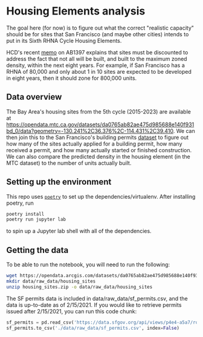 # Housing Elements analysis

The goal here (for now) is to figure out what the correct "realistic capacity" should be for sites that San Francisco (and maybe other cities) intends to put in its Sixth RHNA Cycle Housing Elements.

HCD's recent [memo](https://www.hcd.ca.gov/community-development/housing-element/docs/sites_inventory_memo_final06102020.pdf) on AB1397 explains that sites must be discounted to address the fact that not all will be built, and built to the maximum zoned density, within the next eight years. For example, if San Francisco has a RHNA of 80,000 and only about 1 in 10 sites are expected to be developed in eight years, then it should zone for 800,000 units.

## Data overview
The Bay Area's housing sites from the 5th cycle (2015-2023) are available at https://opendata.mtc.ca.gov/datasets/da0765ab82ae475d985688e140f931bd_0/data?geometry=-130.241%2C36.376%2C-114.431%2C39.410. We can then join this to the San Francisco's building permits [dataset](https://data.sfgov.org/Housing-and-Buildings/Building-Permits/i98e-djp9) to figure out how many of the sites actually applied for a building permit, how many received a permit, and how many actually started or finished construction. We can also compare the predicted density in the housing element (in the MTC dataset) to the number of units actually built.

## Setting up the environment
This repo uses [`poetry`](https://python-poetry.org/) to set up the dependencies/virtualenv. After installing poetry, run
```sh
poetry install
poetry run jupyter lab
```
to spin up a Jupyter lab shell with all of the dependencies.

## Getting the data
To be able to run the notebook, you will need to run the following:
```sh
wget https://opendata.arcgis.com/datasets/da0765ab82ae475d985688e140f931bd_0.zip?outSR=%7B%22latestWkid%22%3A4326%2C%22wkid%22%3A4326%7D -O housing_sites.zip
mkdir data/raw_data/housing_sites
unzip housing_sites.zip -o data/raw_data/housing_sites
```

The SF permits data is included in data/raw_data/sf_permits.csv, and the data is up-to-date as of 2/15/2021. If you would like to retrieve permits issued after 2/15/2021, you can run this code chunk:

```py
sf_permits = pd.read_csv('https://data.sfgov.org/api/views/p4e4-a5a7/rows.csv?accessType=DOWNLOAD')
sf_permits.to_csv('./data/raw_data/sf_permits.csv', index=False)
```